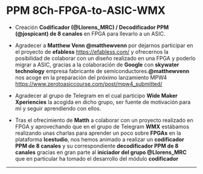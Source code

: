 # PPM 8Ch-FPGA-to-ASIC-WMX  

* Creación **Codificador (@Llorens_MRC) / Decodificador PPM (@jospicant) de 8 canales**  en FPGA para llevarlo a un ASIC.  
 
* Agradecer a **Matthew Venn @matthewvenn** por dejarnos participar en el proyecto de **efabless** https://efabless.com/ y ofrecernos la posibilidad de colaborar con un diseño realizado en una FPGA y poderlo migrar a ASIC, gracias a la colaboración de **Google** con **skywater technology** empresa fabricante de semiconductores.**@matthewvenn** nos acoge en la preparación del próximo lanzamiento MPW4 https://www.zerotoasiccourse.com/post/mpw4_submitted/

* Agradecer al grupo de Telegram en el cual participo **Wide Maker Xperiencies** la acogida en dicho grupo, ser fuente de motivación para mí y seguir aprendiendo con ellos.  

* Tras el ofrecimiento de **Matth** a colaborar con un proyecto realizado en FPGA y aprovechando que en el grupo de Telegram **WMX** estábamos realizando unas charlas para aprender un poco sobre **FPGAs** en la plataforma **Icestudio**, nos hemos animado a realizar un **codificador PPM de 8 canales** y su correspondiente **decodificador PPM de 8 canales** gracias en gran parte al **iniciador del grupo @Llorens_MRC** que en particular ha tomado el desarrollo del módulo **codificador**  

---
